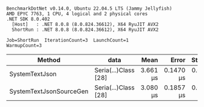 ```

BenchmarkDotNet v0.14.0, Ubuntu 22.04.5 LTS (Jammy Jellyfish)
AMD EPYC 7763, 1 CPU, 4 logical and 2 physical cores
.NET SDK 8.0.402
  [Host]   : .NET 8.0.8 (8.0.824.36612), X64 RyuJIT AVX2
  ShortRun : .NET 8.0.8 (8.0.824.36612), X64 RyuJIT AVX2

Job=ShortRun  IterationCount=3  LaunchCount=1  
WarmupCount=3  

```
| Method                  | data                 | Mean     | Error     | StdDev    | Min      | Max      | Gen0   | Allocated |
|------------------------ |--------------------- |---------:|----------:|----------:|---------:|---------:|-------:|----------:|
| SystemTextJson          | Seria(...)Class [28] | 3.661 μs | 0.1470 μs | 0.0081 μs | 3.652 μs | 3.668 μs | 0.0229 |   2.07 KB |
| SystemTextJsonSourceGen | Seria(...)Class [28] | 3.080 μs | 0.1857 μs | 0.0102 μs | 3.072 μs | 3.092 μs | 0.0267 |    2.2 KB |
